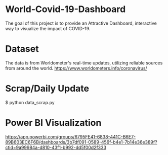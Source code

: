 # World-Covid-19-Dashboard
The goal of this project is to provide an Attractive Dashboard, interactive way to visualize the impact of COVID-19.

# Dataset
The data is from Worldometer's real-time updates, utilizing reliable sources from around the world. 
https://www.worldometers.info/coronavirus/
# Scrap/Daily Update
 $ python data_scrap.py
# Power BI Visualization
https://app.powerbi.com/groups/6795FE41-6838-441C-B6E7-89B603EC6F6B/dashboards/3b7df091-0589-456f-b4e1-7b14e36e389f?ctid=9a99984a-d810-43f1-b992-dd5f00d2f333

